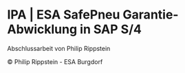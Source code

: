 # IPA | ESA SafePneu Garantie-Abwicklung in SAP S/4

Abschlussarbeit von Philip Rippstein


© Philip Rippstein - ESA Burgdorf


